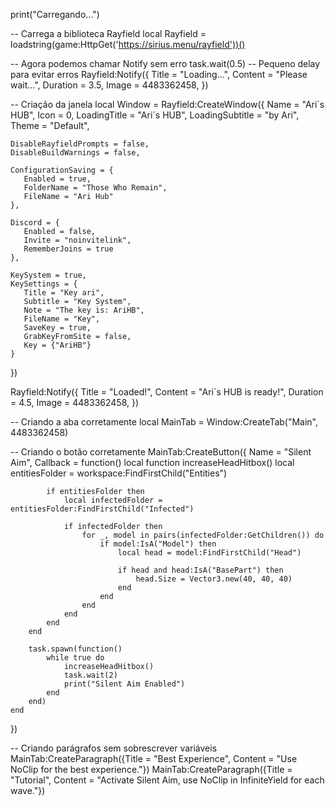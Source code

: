 print("Carregando...")

-- Carrega a biblioteca Rayfield
local Rayfield = loadstring(game:HttpGet('https://sirius.menu/rayfield'))()

-- Agora podemos chamar Notify sem erro
task.wait(0.5) -- Pequeno delay para evitar erros
Rayfield:Notify({
    Title = "Loading...",
    Content = "Please wait...",
    Duration = 3.5,
    Image = 4483362458,
})

-- Criação da janela
local Window = Rayfield:CreateWindow({
    Name = "Ari´s HUB",
    Icon = 0, 
    LoadingTitle = "Ari´s HUB",
    LoadingSubtitle = "by Ari",
    Theme = "Default", 
 
    DisableRayfieldPrompts = false,
    DisableBuildWarnings = false, 
 
    ConfigurationSaving = {
       Enabled = true,
       FolderName = "Those Who Remain",
       FileName = "Ari Hub"
    },
 
    Discord = {
       Enabled = false,
       Invite = "noinvitelink",
       RememberJoins = true
    },
 
    KeySystem = true,
    KeySettings = {
       Title = "Key ari",
       Subtitle = "Key System",
       Note = "The key is: AriHB",
       FileName = "Key",
       SaveKey = true,
       GrabKeyFromSite = false,
       Key = {"AriHB"}
    }
})

Rayfield:Notify({
    Title = "Loaded!",
    Content = "Ari´s HUB is ready!",
    Duration = 4.5,
    Image = 4483362458,
})

-- Criando a aba corretamente
local MainTab = Window:CreateTab("Main", 4483362458)

-- Criando o botão corretamente
MainTab:CreateButton({
    Name = "Silent Aim",
    Callback = function()
        local function increaseHeadHitbox()
            local entitiesFolder = workspace:FindFirstChild("Entities")
            
            if entitiesFolder then
                local infectedFolder = entitiesFolder:FindFirstChild("Infected")
                
                if infectedFolder then
                    for _, model in pairs(infectedFolder:GetChildren()) do
                        if model:IsA("Model") then
                            local head = model:FindFirstChild("Head")
                            
                            if head and head:IsA("BasePart") then
                                head.Size = Vector3.new(40, 40, 40)  
                            end
                        end
                    end
                end
            end
        end

        task.spawn(function()
            while true do
                increaseHeadHitbox()
                task.wait(2)
                print("Silent Aim Enabled")
            end
        end)
    end
})

-- Criando parágrafos sem sobrescrever variáveis
MainTab:CreateParagraph({Title = "Best Experience", Content = "Use NoClip for the best experience."})
MainTab:CreateParagraph({Title = "Tutorial", Content = "Activate Silent Aim, use NoClip in InfiniteYield for each wave."})
